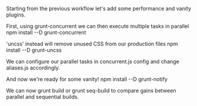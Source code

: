 Starting from the previous workflow let's add some performance and vanity plugins.

First, using grunt-concurrent we can then execute multiple tasks in parallel
npm install --D grunt-concurrent

'uncss' instead will remove unused CSS from our production files
npm install --D grunt-uncss

We can configure our parallel tasks in concurrent.js config and change aliases.js accordingly.

And now we're ready for some vanity!
npm install --D grunt-notify

We can now
grunt build
or
grunt seq-build
to compare gains between parallel and sequential builds.
